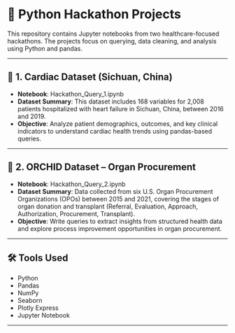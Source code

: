 # 🧠 Python Hackathon Projects

This repository contains Jupyter notebooks from two healthcare-focused hackathons. The projects focus on querying, data cleaning, and analysis using Python and pandas.

---

## 📌 1. Cardiac Dataset (Sichuan, China)

- **Notebook**: Hackathon_Query_1.ipynb
- **Dataset Summary**: This dataset includes 168 variables for 2,008 patients hospitalized with heart failure in Sichuan, China, between 2016 and 2019.
- **Objective**: Analyze patient demographics, outcomes, and key clinical indicators to understand cardiac health trends using pandas-based queries.

---

## 📌 2. ORCHID Dataset – Organ Procurement

- **Notebook**: Hackathon_Query_2.ipynb
- **Dataset Summary**: Data collected from six U.S. Organ Procurement Organizations (OPOs) between 2015 and 2021, covering the stages of organ donation and transplant (Referral, Evaluation, Approach, Authorization, Procurement, Transplant).
- **Objective**: Write queries to extract insights from structured health data and explore process improvement opportunities in organ procurement.

---

## 🛠️ Tools Used

- Python  
- Pandas  
- NumPy  
- Seaborn  
- Plotly Express  
- Jupyter Notebook  

---




